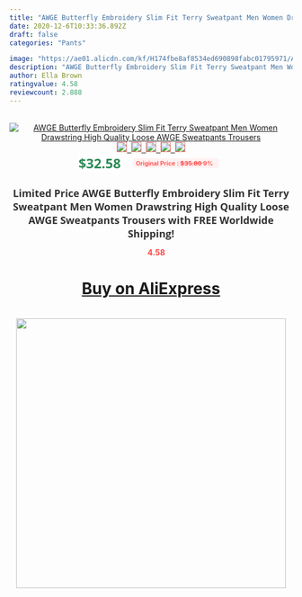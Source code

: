 ```yaml
---
title: "AWGE Butterfly Embroidery Slim Fit Terry Sweatpant Men Women Drawstring High Quality Loose AWGE Sweatpants Trousers"
date: 2020-12-6T10:33:36.892Z
draft: false
categories: "Pants"

image: "https://ae01.alicdn.com/kf/H174fbe8af8534ed690898fabc01795971/AWGE-Butterfly-Embroidery-Slim-Fit-Terry-Sweatpant-Men-Women-Drawstring-High-Quality-Loose-AWGE-Sweatpants-Trousers.jpg"
description: "AWGE Butterfly Embroidery Slim Fit Terry Sweatpant Men Women Drawstring High Quality Loose AWGE Sweatpants Trousers"
author: Ella Brown
ratingvalue: 4.58
reviewcount: 2.888
---
```

<br>
<div style="text-align: center;">
<a href="https://s.click.aliexpress.com/e/_AMfCYz" target="_blank" rel="nofollow noopener noreferrer"><img alt="AWGE Butterfly Embroidery Slim Fit Terry Sweatpant Men Women Drawstring High Quality Loose AWGE Sweatpants Trousers" class="magnifier-image" src="https://ae01.alicdn.com/kf/H174fbe8af8534ed690898fabc01795971/AWGE-Butterfly-Embroidery-Slim-Fit-Terry-Sweatpant-Men-Women-Drawstring-High-Quality-Loose-AWGE-Sweatpants-Trousers.jpg_640x640.jpg">
<br>
<img style="border:1px solid salmon" src="https://ae01.alicdn.com/kf/H174fbe8af8534ed690898fabc01795971/AWGE-Butterfly-Embroidery-Slim-Fit-Terry-Sweatpant-Men-Women-Drawstring-High-Quality-Loose-AWGE-Sweatpants-Trousers.jpg_120x120.jpg">&nbsp;&nbsp;<img style="border:1px solid salmon" src="https://ae01.alicdn.com/kf/H5ef59a6b00a346eeb5e20f3214c8ac63L/AWGE-Butterfly-Embroidery-Slim-Fit-Terry-Sweatpant-Men-Women-Drawstring-High-Quality-Loose-AWGE-Sweatpants-Trousers.jpg_120x120.jpg">&nbsp;&nbsp;<img style="border:1px solid salmon" src="https://ae01.alicdn.com/kf/H5a2ef609c64249ffaaa886479ad982c1x/AWGE-Butterfly-Embroidery-Slim-Fit-Terry-Sweatpant-Men-Women-Drawstring-High-Quality-Loose-AWGE-Sweatpants-Trousers.jpg_120x120.jpg">&nbsp;&nbsp;<img style="border:1px solid salmon" src="https://ae01.alicdn.com/kf/H927bbe4343664f0ca608edebaf77db5fp/AWGE-Butterfly-Embroidery-Slim-Fit-Terry-Sweatpant-Men-Women-Drawstring-High-Quality-Loose-AWGE-Sweatpants-Trousers.jpg_120x120.jpg">&nbsp;&nbsp;<img style="border:1px solid salmon" src="https://ae01.alicdn.com/kf/H1671216c06854f278ced07dad6e9d226t/AWGE-Butterfly-Embroidery-Slim-Fit-Terry-Sweatpant-Men-Women-Drawstring-High-Quality-Loose-AWGE-Sweatpants-Trousers.jpg_120x120.jpg"></a></div><br0>
<div style="text-align: center;"><span style="background-color: white; border: 0px; box-sizing: border-box; color: seagreen; display: inline-block; font-family: &quot;open sans&quot; , &quot;arial&quot; , &quot;helvetica&quot; , sans-serif , &quot;heiti&quot;; font-size: 24px; font-stretch: inherit; font-weight: 700; line-height: inherit; margin: 0px 10px 0px 0px; padding: 0px; vertical-align: middle;">$32.58 </span>
<span style="background: rgb(255 , 241 , 241); border-radius: 3px; border: 0px; box-sizing: border-box; color: #ff4747; display: inline-block; font-family: inherit; font-size: 12px; font-stretch: inherit; font-style: inherit; font-variant: inherit; font-weight: 600; line-height: inherit; margin: 0px; padding: 2px 5px; transform: scale(0.9); vertical-align: middle;">Original Price : <b style="text-decoration: line-through;">$35.80 </b> 9%&nbsp;&nbsp;</span></div>
<h1 style="color: #333333; display: inline-block; font-family: &quot;open sans&quot; , &quot;arial&quot; , &quot;helvetica&quot; , sans-serif , &quot;heiti&quot;; font-size: 18px; font-stretch: inherit; font-weight: 700; text-align: center;">Limited Price AWGE Butterfly Embroidery Slim Fit Terry Sweatpant Men Women Drawstring High Quality Loose AWGE Sweatpants Trousers with FREE Worldwide Shipping!</h1>
<div style="color: #ff4747; text-align: center;">
<img src="https://4.bp.blogspot.com/-M0ZcTcb-5uY/XleCXlxnR4I/AAAAAAAAAEc/OrjgMkXV1oMQFaCRZj5HQwOCBcu3w1FegCPcBGAYYCw/s1600/star.png" style="height: 15px;">&nbsp;<b>4.58</b></div>
<div class="button_cont" align="center"><a class="buynow_a" href="https://s.click.aliexpress.com/e/_AMfCYz" target="_blank" rel="nofollow noopener noreferrer"><H1>Buy on AliExpress</H1></a></div><br>
<div class="separator" style="clear: both; text-align: center;">
<img src="https://lh3.googleusercontent.com/-pTy5HemUv9M/XlePHvY0dAI/AAAAAAAAAE4/0nX5iRUoIWY8eMW9Dpxeirr157OZliDIgCLcBGAsYHQ/s1600/badge.gif" width="480">
</div>

